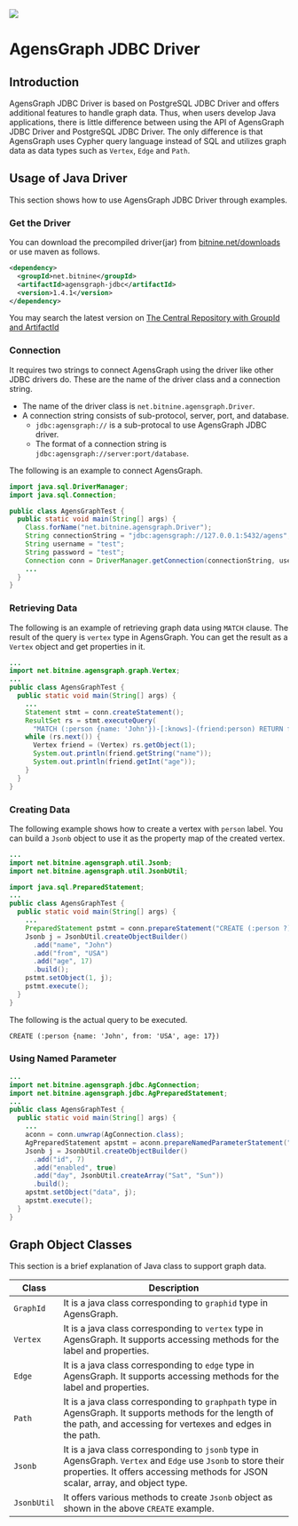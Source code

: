 <img src="http://cfile26.uf.tistory.com/image/251E994857553C91236F07" />

# AgensGraph JDBC Driver

## Introduction ##

AgensGraph JDBC Driver is based on PostgreSQL JDBC Driver and offers additional features to handle graph data. Thus, when users develop Java applications, there is little difference between using the API of AgensGraph JDBC Driver and PostgreSQL JDBC Driver. The only difference is that AgensGraph uses Cypher query language instead of SQL and utilizes graph data as data types such as `Vertex`, `Edge` and `Path`.

## Usage of Java Driver ##

This section shows how to use AgensGraph JDBC Driver through examples.

### Get the Driver ###

You can download the precompiled driver(jar) from [bitnine.net/downloads](http://bitnine.net/downloads) or use maven as follows.
```xml
<dependency>
  <groupId>net.bitnine</groupId>
  <artifactId>agensgraph-jdbc</artifactId>
  <version>1.4.1</version>
</dependency>
```
You may search the latest version on [The Central Repository with GroupId and ArtifactId](http://search.maven.org/#search%7Cgav%7C1%7Cg%3A%22net.bitnine%22%20AND%20a%3A%22agensgraph-jdbc%22)

### Connection ###

It requires two strings to connect AgensGraph using the driver like other JDBC drivers do. These are the name of the driver class and a connection string.

* The name of the driver class is `net.bitnine.agensgraph.Driver`.
* A connection string consists of sub-protocol, server, port, and database.
  * `jdbc:agensgraph://` is a sub-protocal to use AgensGraph JDBC driver.
  * The format of a connection string is `jdbc:agensgraph://server:port/database`.

The following is an example to connect AgensGraph.

```java
import java.sql.DriverManager;
import java.sql.Connection;

public class AgensGraphTest {
  public static void main(String[] args) {
    Class.forName("net.bitnine.agensgraph.Driver");
    String connectionString = "jdbc:agensgraph://127.0.0.1:5432/agens";
	String username = "test";
	String password = "test";
    Connection conn = DriverManager.getConnection(connectionString, username, password);
    ...
  }
}
```

### Retrieving Data ###

The following is an example of retrieving graph data using `MATCH` clause. The result of the query is `vertex` type in AgensGraph. You can get the result as a `Vertex` object and get properties in it.

```java
...
import net.bitnine.agensgraph.graph.Vertex;
...
public class AgensGraphTest {
  public static void main(String[] args) {
    ...
    Statement stmt = conn.createStatement();
    ResultSet rs = stmt.executeQuery(
      "MATCH (:person {name: 'John'})-[:knows]-(friend:person) RETURN friend");
    while (rs.next()) {
      Vertex friend = (Vertex) rs.getObject(1);
      System.out.println(friend.getString("name"));
      System.out.println(friend.getInt("age"));
    }
  }
}
```

### Creating Data ###

The following example shows how to create a vertex with `person` label. You can build a `Jsonb` object to use it as the property map of the created vertex.

```java
...
import net.bitnine.agensgraph.util.Jsonb;
import net.bitnine.agensgraph.util.JsonbUtil;

import java.sql.PreparedStatement;
...
public class AgensGraphTest {
  public static void main(String[] args) {
    ...
    PreparedStatement pstmt = conn.prepareStatement("CREATE (:person ?)");
	Jsonb j = JsonbUtil.createObjectBuilder()
      .add("name", "John")
      .add("from", "USA")
      .add("age", 17)
      .build();
    pstmt.setObject(1, j);
    pstmt.execute();
  }
}
```

The following is the actual query to be executed.

`CREATE (:person {name: 'John', from: 'USA', age: 17})`

### Using Named Parameter ###

```java
...
import net.bitnine.agensgraph.jdbc.AgConnection;
import net.bitnine.agensgraph.jdbc.AgPreparedStatement;
...
public class AgensGraphTest {
  public static void main(String[] args) {
    ...
    aconn = conn.unwrap(AgConnection.class);
    AgPreparedStatement apstmt = aconn.prepareNamedParameterStatement("CREATE ($data)");
	Jsonb j = JsonbUtil.createObjectBuilder()
      .add("id", 7)
      .add("enabled", true)
      .add("day", JsonbUtil.createArray("Sat", "Sun"))
      .build();
    apstmt.setObject("data", j);
    apstmt.execute();
  }
}
```

## Graph Object Classes ##

This section is a brief explanation of Java class to support graph data.

| Class        | Description |
| ------------ | ----------- |
| `GraphId`    | It is a java class corresponding to `graphid` type in AgensGraph. |
| `Vertex`     | It is a java class corresponding to `vertex` type in AgensGraph. It supports accessing methods for the label and properties. |
| `Edge`       | It is a java class corresponding to `edge` type in AgensGraph. It supports accessing methods for the label and properties. |
| `Path`       | It is a java class corresponding to `graphpath` type in AgensGraph. It supports methods for the length of the path, and accessing for vertexes and edges in the path. |
| `Jsonb`      | It is a java class corresponding to `jsonb` type in AgensGraph. `Vertex` and `Edge` use `Jsonb` to store their properties. It offers accessing methods for JSON scalar, array, and object type. |
| `JsonbUtil`  | It offers various methods to create `Jsonb` object as shown in the above `CREATE` example. |
